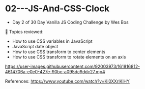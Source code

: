 # 02---JS-And-CSS-Clock

- Day 2 of 30 Day Vanilla JS Coding Challenge by Wes Bos

🧠 Topics reviewed:

- How to use CSS variables in JavaScript
- JavaScript date object
- How to use CSS transform to center elements
- How to use CSS transform to rotate elements on an axis


https://user-images.githubusercontent.com/92003973/161816812-4614706a-e0e0-427e-90bc-a095dc9ddc27.mp4

References:
https://www.youtube.com/watch?v=Ki0XXrlKlHY
